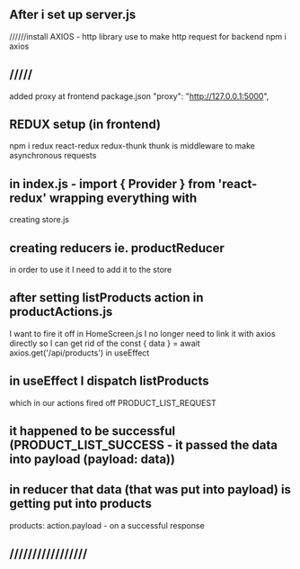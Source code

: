 ## After i set up server.js

//////install AXIOS - http library use to make http request for backend
npm i axios

## /////

added proxy at frontend package.json
"proxy": "http://127.0.0.1:5000",

## REDUX setup (in frontend)
npm i redux react-redux redux-thunk
thunk is middleware to make asynchronous requests
## in index.js - import { Provider } from 'react-redux' wrapping everything with <Provider>
creating store.js

## creating reducers ie. productReducer
in order to use it I need to add it to the store

## after setting listProducts action in productActions.js
I want to fire it off in HomeScreen.js
I no longer need to link it with axios directly so I can get rid of the 
 const { data } = await axios.get('/api/products') in useEffect
## in useEffect I dispatch listProducts
 which in our actions fired off PRODUCT_LIST_REQUEST
## it happened to be successful (PRODUCT_LIST_SUCCESS - it passed the data into payload (payload: data))
## in reducer that data (that was put into payload) is getting put into products 
products: action.payload - on a successful response 
## /////////////////
